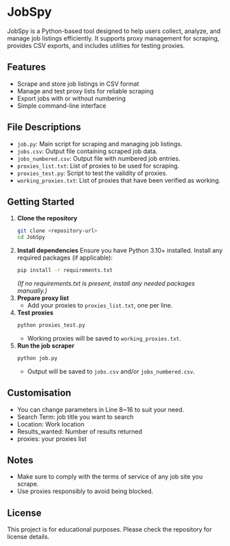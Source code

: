 # JobSpy

JobSpy is a Python-based tool designed to help users collect, analyze, and manage job listings efficiently. It supports proxy management for scraping, provides CSV exports, and includes utilities for testing proxies.

## Features
- Scrape and store job listings in CSV format
- Manage and test proxy lists for reliable scraping
- Export jobs with or without numbering
- Simple command-line interface

## File Descriptions
- `job.py`: Main script for scraping and managing job listings.
- `jobs.csv`: Output file containing scraped job data.
- `jobs_numbered.csv`: Output file with numbered job entries.
- `proxies_list.txt`: List of proxies to be used for scraping.
- `proxies_test.py`: Script to test the validity of proxies.
- `working_proxies.txt`: List of proxies that have been verified as working.

## Getting Started
1. **Clone the repository**
   ```sh
   git clone <repository-url>
   cd JobSpy
   ```
2. **Install dependencies**
   Ensure you have Python 3.10+ installed. Install any required packages (if applicable):
   ```sh
   pip install -r requirements.txt
   ```
   *(If no requirements.txt is present, install any needed packages manually.)*
3. **Prepare proxy list**
   - Add your proxies to `proxies_list.txt`, one per line.
4. **Test proxies**
   ```sh
   python proxies_test.py
   ```
   - Working proxies will be saved to `working_proxies.txt`.
5. **Run the job scraper**
   ```sh
   python job.py
   ```
   - Output will be saved to `jobs.csv` and/or `jobs_numbered.csv`.

## Customisation
- You can change parameters in Line 8~16 to suit your need.
- Search Term: job title you want to search
- Location: Work location
- Results_wanted: Number of results returned
- proxies: your proxies list

## Notes
- Make sure to comply with the terms of service of any job site you scrape.
- Use proxies responsibly to avoid being blocked.

## License
This project is for educational purposes. Please check the repository for license details.
